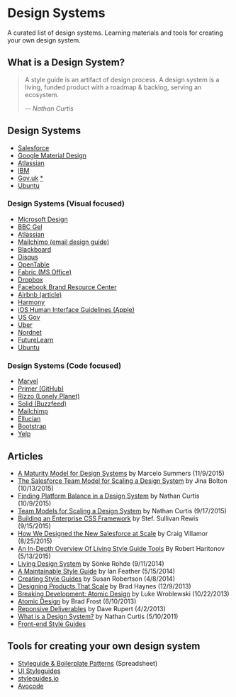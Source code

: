 # Design Systems
A curated list of design systems. Learning materials and tools for creating your own design system.


## What is a Design System?

> A style guide is an artifact of design process. A design system is a living, funded product with a roadmap & backlog, serving an ecosystem.
>
> -- <cite>Nathan Curtis</cite>

## Design Systems
- [Salesforce](https://www.lightningdesignsystem.com/)
- [Google Material Design](https://material.io/)
- [Atlassian](https://design.atlassian.com/)
- [IBM](https://www.ibm.com/design/language/)
- [Gov.uk](https://www.gov.uk/service-manual/browse) [*](https://gdstechnology.blog.gov.uk/2014/12/11/govuk-living-style-guide/)
- [Ubuntu](https://design.ubuntu.com/)

### Design Systems (Visual focused)
- [Microsoft Design](https://www.microsoft.com/en-us/design)
- [BBC Gel ](http://www.bbc.co.uk/gel)
- [Atlassian ](https://design.atlassian.com/)
- [Mailchimp (email design guide)](http://mailchimp.com/resources/email-design-guide/)
- [Blackboard](http://design.blackboard.com/)
- [Disqus](https://disqus.com/pages/style-guide/)
- [OpenTable](http://brand.opentable.com/)
- [Fabric (MS Office)](http://dev.office.com/fabric#/)
- [Dropbox](https://www.dropbox.com/branding/)
- [Facebook Brand Resource Center](https://en.facebookbrand.com/)
- [Airbnb (article)](http://airbnb.design/building-a-visual-language/)
- [Harmony](http://harmony.intuit.com/)
- [iOS Human Interface Guidelines (Apple)](https://developer.apple.com/ios/human-interface-guidelines/)
- [US Gov](https://standards.usa.gov/)
- [Uber](https://brand.uber.com/)
- [Nordnet](https://www.nordnet.se/brand/)
- [FutureLearn](https://www.futurelearn.com/pattern-library)
- [Ubuntu](http://design.ubuntu.com/apps/get-started/overview)

### Design Systems (Code focused)
- [Marvel](https://marvelapp.com/styleguide/)
- [Primer (GitHub)](http://primercss.io/)
- [Rizzo (Lonely Planet)](https://rizzo.lonelyplanet.com/)
- [Solid (Buzzfeed)](http://solid.buzzfeed.com/)
- [Mailchimp](https://ux.mailchimp.com/)
- [Ellucian](https://styleguide.elluciancloud.com/)
- [Bootstrap](http://getbootstrap.com/)
- [Yelp](https://www.yelp.com/styleguide)

## Articles

- [A Maturity Model for Design Systems](https://medium.com/@marcelosomers/a-maturity-model-for-design-systems-93fff522c3ba#.xtwz0kfd9) by Marcelo Summers (11/9/2015)
- [The Salesforce Team Model for Scaling a Design System](https://medium.com/salesforce-ux/the-salesforce-team-model-for-scaling-a-design-system-d89c2a2d404b#.p9ld89gpf) by Jina Bolton (10/13/2015)
- [Finding Platform Balance in a Design System](https://medium.com/eightshapes-llc/finding-platform-balance-in-a-design-system-47eaae48de98#.jxgt4cha1) by Nathan Curtis (10/9/2015)
- [Team Models for Scaling a Design System](https://medium.com/eightshapes-llc/team-models-for-scaling-a-design-system-2cf9d03be6a0#.q00vmfebw) by Nathan Curtis (9/17/2015)
- [Building an Enterprise CSS Framework](https://medium.com/salesforce-ux/building-an-enterprise-framework-is-hard-1e8d8b33e082#.ye72nn893) by Stef. Sullivan Rewis (9/15/2015)
- [How We Designed the New Salesforce at Scale](https://medium.com/salesforce-ux/how-we-designed-the-new-salesforce-at-scale-6d3607fd92e5#.buf2ljmvx) by Craig Villamor (8/25/2015)
- [An In-Depth Overview Of Living Style Guide Tools](http://www.smashingmagazine.com/2015/04/an-in-depth-overview-of-living-style-guide-tools/) By Robert Haritonov (5/13/2015)
- [Living Design System](https://medium.com/salesforce-ux/living-design-system-3ab1f2280ef7#.uy5oc93i0) by Sönke Rohde (9/11/2014)
- [A Maintainable Style Guide](http://ianfeather.co.uk/a-maintainable-style-guide/) by Ian Feather (5/15/2014)
- [Creating Style Guides](http://alistapart.com/article/creating-style-guides) by Susan Robertson (4/8/2014)
- [Designing Products That Scale](https://medium.com/salesforce-ux/designing-products-that-scale-c8f3001f709b#.wiw661fw0) by Brad Haynes (12/9/2013)
- [Breaking Development: Atomic Design](http://www.lukew.com/ff/entry.asp?1809) by Luke Wroblewski (10/22/2013)
- [Atomic Design](http://bradfrost.com/blog/post/atomic-web-design/) by Brad Frost (6/10/2013)
- [Reponsive Deliverables](http://daverupert.com/2013/04/responsive-deliverables/) by Dave Rupert (4/2/2013)
- [What is a Design System?](http://www.eightshapes.com/blog/2011/05/10/what-is-a-design-system/) by Nathan Curtis (5/10/2011)
- [Front-end Style Guides]()

## Tools for creating your own design system
- [Styleguide & Boilerplate Patterns](https://docs.google.com/spreadsheet/ccc?key=0AiN0QfBTPpOCdDFjWlM0eU1ra21XanZkekxGbjA2WWc&usp=sharing) (Spreadsheet)
- [UI Styleguides](http://kevinformatics.com/ui-styleguides/)
- [styleguides.io](http://styleguides.io/)
- [Avocode](http://avocode.com/)
